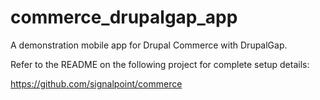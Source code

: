 commerce_drupalgap_app
======================

A demonstration mobile app for Drupal Commerce with DrupalGap.

Refer to the README on the following project for complete setup details:

  https://github.com/signalpoint/commerce


